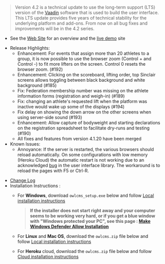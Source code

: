 > Version 4.2 is a technical update to use the long-term support (LTS) version of the [Vaadin](https://vaadin.com/) software that is used to build the user interface.  This LTS update provides five years of technical stability for the underlying platform and add-ons. 
>From now on all bug fixes and improvements will be in the 4.2 series.

- See the [Web Site](https://jflamy.github.io/owlcms4/#) for an overview and the [live demo](https://jflamy.github.io/owlcms4/#/?id=demo) site
* Release Highlights: 
  * Enhancement: For events that assign more than 20 athletes to a group, it is now possible to use the browser zoom (Control + and Control -) to fit more lifters on the screen. Control 0 resets the browser zoom. (#192)
  * Enhancement: Clicking on the scoreboard, lifting order, top Sinclair screens allows toggling between black background and white background (#185)
  * Fix: Federation membership number was missing on the athlete information forms (registration and weigh-in) (#189)
  * Fix: changing an athlete's requested lift when the platform was inactive would wake up some of the displays (#194)
  * Fix delay on showing the down arrow on the other screens when using server-side sound (#193)
  * Enhancement: Allow capture of bodyweight and starting declarations on the registration spreadsheet to facilitate dry-runs and testing (#190)
  * All fixes and features from version 4.1.20 have been merged
* Known Issues:
  * Annoyance: If the server is restarted, the various browsers should reload automatically.  On some configurations with low memory (Heroku Cloud) the automatic restart is not working due to an acknowledged [bug](https://github.com/vaadin/flow/issues/6635) in the user interface library.  The workaround is to reload the pages with F5 or Ctrl-R.
- [Change Log](https://github.com/jflamy/owlcms4/issues?q=is%3Aissue+is%3Aclosed+sort%3Aupdated-desc)
- Installation Instructions :
  - For **Windows**, download `owlcms_setup.exe` below and follow [Local installation instructions](https://jflamy.github.io/owlcms4/#/LocalSetup.md) 
    
    > **If the installer does not start right away and your computer seems to be working very hard, or if you get a blue window with "Windows protected your PC", see this page : [Make Windows Defender Allow Installation](https://jflamy.github.io/owlcms4/#/DefenderOff)**
  - For **Linux** and **Mac OS**, download the `owlcms.zip` file below and follow [Local installation instructions](https://jflamy.github.io/owlcms4/#/LocalSetup.md) 
  - For **Heroku** cloud, download the `owlcms.zip` file below and follow [Cloud installation instructions](https://jflamy.github.io/owlcms4/#/Heroku.md)
